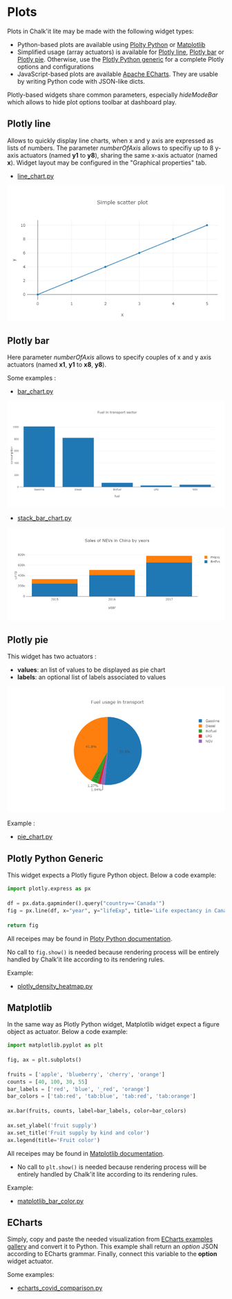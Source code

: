 ﻿# Plots

Plots in Chalk'it lite may be made with the following widget types:

* Python-based plots are available using [Plolty Python](https://plotly.com/python/) or [Matplotlib](https://matplotlib.org/)
* Simplified usage (array actuators) is available for [Plotly line](#plotly-line), [Plotly bar](#plotly-bar) or [Plotly pie](#plotly-pie). Otherwise, use the [Plotly Python generic](#plotly-python-generic) for a complete Plotly options and configurations
* JavaScript-based plots are available [Apache ECharts](https://echarts.apache.org/). They are usable by writing Python code with JSON-like dicts.

Plotly-based widgets share common parameters, especially *hideModeBar* which allows to hide plot options toolbar at dashboard play.

## Plotly line

Allows to quickly display line charts, when x and y axis are expressed as lists of numbers. The parameter *numberOfAxis* allows to specifiy up to 8 y-axis actuators (named **y1** to **y8**), sharing the same x-axis actuator (named **x**). Widget layout may be configured in the "Graphical properties" tab.

* [line_chart.py](/wdg/plotly/line_chart.py)

![line-chart](plotly/line-chart.png)

## Plotly bar

Here parameter *numberOfAxis* allows to specify couples of x and y axis actuators (named **x1**, **y1** to **x8**, **y8**).

Some examples :

* [bar_chart.py](/wdg/plotly/bar_chart.py)

![bar-chart](plotly/bar-chart.png)

* [stack_bar_chart.py](/wdg/plotly/stack_bar_chart.py)

![stack-bar-chart](plotly/stack-bar-chart.png)

## Plotly pie

This widget has two actuators :

* **values**: an list of values to be displayed as pie chart
* **labels**: an optional list of labels associated to values

![pie-chart](plotly/pie-chart.png)

Example :

* [pie_chart.py](/wdg/plotly/pie_chart.py)

## Plotly Python Generic

This widget expects a Plotly figure Python object. Below a code example: 

```python
import plotly.express as px

df = px.data.gapminder().query("country=='Canada'")
fig = px.line(df, x="year", y="lifeExp", title='Life expectancy in Canada')

return fig
```

All receipes may be found in [Ploty Python documentation](https://plotly.com/python/line-charts/).

No call to `fig.show()` is needed because rendering process will be entirely handled by Chalk'it lite according to its rendering rules.

Example:

- [plotly_density_heatmap.py](/wdg/plotly/plotly_density_heatmap.py)

## Matplotlib

In the same way as Plotly Python widget, Matplotlib widget expect a figure object as actuator. Below a code example:

```python
import matplotlib.pyplot as plt

fig, ax = plt.subplots()

fruits = ['apple', 'blueberry', 'cherry', 'orange']
counts = [40, 100, 30, 55]
bar_labels = ['red', 'blue', '_red', 'orange']
bar_colors = ['tab:red', 'tab:blue', 'tab:red', 'tab:orange']

ax.bar(fruits, counts, label=bar_labels, color=bar_colors)

ax.set_ylabel('fruit supply')
ax.set_title('Fruit supply by kind and color')
ax.legend(title='Fruit color')
```

All receipes may be found in [Matplotlib documentation](https://matplotlib.org/stable/gallery/index.html).

- No call to `plt.show()` is needed because rendering process will be entirely handled by Chalk'it lite according to its rendering rules.

Example:

- [matplotlib_bar_color.py](/wdg/plots/matplotlib_bar_color.py)

## ECharts

Simply, copy and paste the needed visualization from [ECharts examples gallery](https://echarts.apache.org/examples/en/index.html) and convert it to Python. This example shall return an *option* JSON according to ECharts grammar. Finally, connect this variable to the **option** widget actuator.

Some examples:

* [echarts_covid_comparison.py](/wdg/plots/echarts_covid_comparison.py)